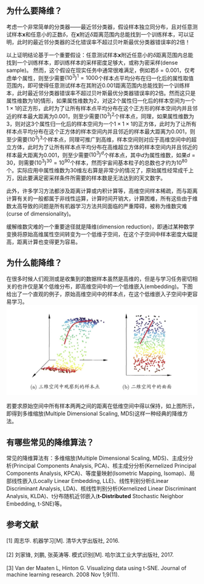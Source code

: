 ## 为什么要降维？

考虑一个非常简单的分类器——最近邻分类器，假设样本独立同分布，且对任意测试样本$\boldsymbol{x}$和任意小的正数$\delta$，在$\boldsymbol{x}$附近$\delta$距离范围内总能找到一个训练样本，可以证明，此时的最近邻分类器的泛化错误率不超过贝叶斯最优分类器错误率的$2$倍！

以上证明结论基于一个重要假设：任意测试样本$\boldsymbol{x}$附近任意小的$\delta$距离范围内总能找到一个训练样本，即训练样本的采样密度足够大，或称为密采样(dense sample)。 然而，这个假设在现实任务中通常很难满足，例如若$\delta=0.001$，仅考虑单个属性，则至少需要$\left(10^3\right)^1=1000$个样本点平均分布在归一化后的属性取值范围内，即可使得任意测试样本在其附近$0.001$距离范围内总能找到一个训练样本，此时最近邻分类器错误率不超过贝叶斯最优分类器错误率的$2$倍。然而这只是属性维数为$1$的情形，如果属性维数为$2$，对这$2$个属性归一化后的样本空间为一个$1\times1$的正方形，此时为了让所有样本点平均分布在这个正方形的样本空间内并且邻近的样本最大距离为$0.001$，则至少需要$\left(10^3\right)^2$个样本点，同理，如果属性维数为$3$，则对这$3$个属性归一化后的样本空间为一个$1\times1\times1$的正方体，此时为了让所有样本点平均分布在这个正方体的样本空间内并且邻近的样本最大距离为$0.001$，则至少需要$\left(10^3\right)^3$个样本点，同理可推广到高维，样本空间则对应于高维空间中的超立方体，此时为了让所有样本点平均分布在高维超立方体的样本空间内并且邻近的样本最大距离为$0.001$，则至少需要$\left(10^3\right)^d$个样本点，其中$d$为属性维数，如果$d=30$，则需要$\left(10^3\right)^{30}=10^{90}$个样本，然而宇宙间基本粒子的总数也才约为$10^{80}$个。实际应用中属性维数为$30$维左右算是非常少的情况了，原始属性经常成千上万，因此要满足密采样条件所需要的样本数是无法达到的天文数字。

此外，许多学习方法都涉及距离计算或内积计算等，高维空间样本稀疏，而与距离计算有关的一般都属于非线性运算，计算时间开销大，计算困难，所有这些由于维数太高导致的问题是所有机器学习方法共同面临的严重障碍，被称为维数灾难(curse of dimensionality)。

缓解维数灾难的一个重要途径就是降维(dimension reduction)，即通过某种数学变换将原始高维属性空间转变为一个低维子空间，在这个子空间中样本密度大幅提高，距离计算也变得更为容易。

## 为什么能降维？

在很多时候人们观测或是收集到的数据样本虽然是高维的，但是与学习任务密切相关的也许仅是某个低维分布，即高维空间中的一个低维嵌入(embedding)。下图给出了一个直观的例子，原始高维空间中的样本点，在这个低维嵌入子空间中更容易学习。
![img](img/20220107201136.jpg)

若要求原始空间中所有样本两两之间的距离在低维空间中得以保持，如上图所示，即得到多维缩放(Multiple Dimensional Scaling, MDS)这样一种经典的降维方法。

## 有哪些常见的降维算法？

常见的降维算法有：多维缩放(Multiple Dimensional Scaling, MDS)、主成分分析(Principal Components Analysis, PCA)、核主成分分析(Kernelized Principal Components Analysis, KPCA)、等度量映射(Isometric Mapping, Isomap)、局部线性嵌入(Locally Linear Embedding, LLE)、线性判别分析(Linear Discriminant Analysis, LDA)、核线性判别分析(Kernelized Linear Discriminant Analysis, KLDA)、t分布随机近邻嵌入(**t-Distributed** Stochastic Neighbor Embedding, t-SNE)等。

## 参考文献

[1] 周志华. 机器学习[M]. 清华大学出版社, 2016.<br><br>
[2] 刘家锋, 刘鹏, 张英涛等. 模式识别[M]. 哈尔滨工业大学出版社, 2017.<br><br>
[3] Van der Maaten L, Hinton G. Visualizing data using t-SNE. Journal of machine learning research. 2008 Nov 1;9(11).<br><br>



